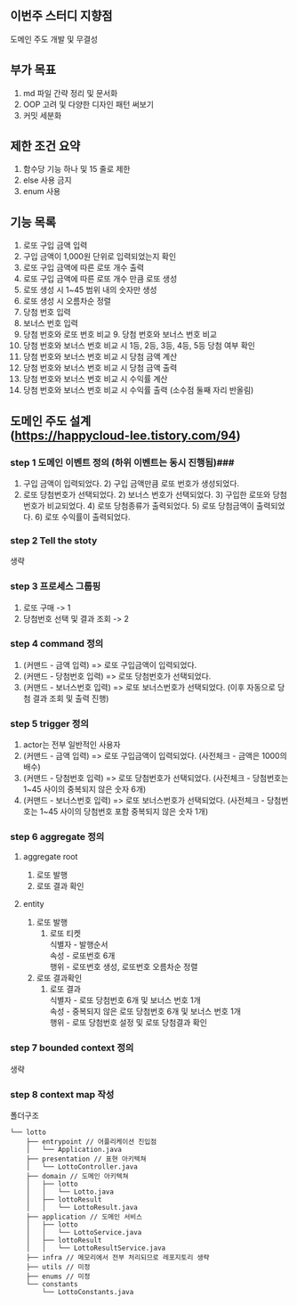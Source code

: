 ## 이번주 스터디 지향점 ##
도메인 주도 개발 및 무결성

## 부가 목표 ## 
1. md 파일 간략 정리 및 문서화
2. OOP 고려 및 다양한 디자인 패턴 써보기
3. 커밋 세분화

## 제한 조건 요약 ##
1. 함수당 기능 하나 및 15 줄로 제한
2. else 사용 금지
3. enum 사용

## 기능 목록 ##
1. 로또 구입 금액 입력
2. 구입 금액이 1,000원 단위로 입력되었는지 확인
3. 로또 구입 금액에 따른 로또 개수 출력
4. 로또 구입 금액에 따른 로또 개수 만큼 로또 생성
5. 로또 생성 시 1~45 범위 내의 숫자만 생성
6. 로또 생성 시 오름차순 정렬
7. 당첨 번호 입력
8. 보너스 번호 입력
9. 당첨 번호와 로또 번호 비교 9. 당첨 번호와 보너스 번호 비교
10. 당첨 번호와 보너스 번호 비교 시 1등, 2등, 3등, 4등, 5등 당첨 여부 확인
11. 당첨 번호와 보너스 번호 비교 시 당첨 금액 계산
12. 당첨 번호와 보너스 번호 비교 시 당첨 금액 출력
13. 당첨 번호와 보너스 번호 비교 시 수익률 계산
14. 당첨 번호와 보너스 번호 비교 시 수익률 출력 (소수점 둘째 자리 반올림)

## 도메인 주도 설계 <br> (https://happycloud-lee.tistory.com/94) ##

### step 1 도메인 이벤트 정의 (하위 이벤트는 동시 진행됨)###
1. 구입 금액이 입력되었다.
   2) 구입 금액만큼 로또 번호가 생성되었다. 
2. 로또 당첨번호가 선택되었다.
   2) 보너스 번호가 선택되었다.
   3) 구입한 로또와 당첨번호가 비교되었다.
   4) 로또 당첨종류가 출력되었다.
   5) 로또 당첨금액이 출력되었다.
   6) 로또 수익률이 출력되었다. 

### step 2 Tell the stoty ###
생략

### step 3 프로세스 그룹핑 ###
1. 로또 구매 -> 1
2. 당첨번호 선택 및 결과 조회 -> 2

### step 4 command 정의 ###
1. (커맨드 - 금액 입력) => 로또 구입금액이 입력되었다. 
2. (커맨드 - 당첨번호 입력) => 로또 당첨번호가 선택되었다.
3. (커맨드 - 보너스번호 입력) => 로또 보너스번호가 선택되었다. (이후 자동으로 당첨 결과 조회 및 출력 진행)

### step 5 trigger 정의 ###
1. actor는 전부 일반적인 사용자
2. (커맨드 - 금액 입력) => 로또 구입금액이 입력되었다. (사전체크 - 금액은 1000의 배수)
3. (커맨드 - 당첨번호 입력) => 로또 당첨번호가 선택되었다. (사전체크 - 당첨번호는 1~45 사이의 중복되지 않은 숫자 6개)
4. (커맨드 - 보너스번호 입력) => 로또 보너스번호가 선택되었다. (사전체크 - 당첨번호는 1~45 사이의 당첨번호 포함 중복되지 않은 숫자 1개)

### step 6 aggregate 정의 ###
1. aggregate root
   1) 로또 발행
   2) 로또 결과 확인


2. entity
   1) 로또 발행
      1) 로또 티켓
         <br>식별자 - 발행순서
         <br>속성 - 로또번호 6개
         <br>행위 - 로또번호 생성, 로또번호 오름차순 정렬
   2) 로또 결과확인
      1) 로또 결과
         <br>식별자  - 로또 당첨번호 6개 및 보너스 번호 1개
         <br>속성 - 중복되지 않은 로또 당첨번호 6개 및 보너스 번호 1개
         <br>행위 - 로또 당첨번호 설정 및 로또 당첨결과 확인

### step 7 bounded context 정의 ###
생략

### step 8 context map 작성 ###
폴더구조
```
└── lotto
    ├── entrypoint // 어플리케이션 진입점
    │   └── Application.java
    ├── presentation // 표현 아키텍쳐
    │   └── LottoController.java
    ├── domain // 도메인 아키텍쳐
    │   ├── lotto
    │   │   └── Lotto.java
    │   ├── lottoResult
    │   │   └── LottoResult.java
    ├── application // 도메인 서비스 
    │   ├── lotto
    │   │   └── LottoService.java
    │   ├── lottoResult
    │   │   └── LottoResultService.java
    ├── infra // 메모리에서 전부 처리되므로 레포지토리 생략
    ├── utils // 미정
    ├── enums // 미정
    └── constants
        └── LottoConstants.java
```




   
  
